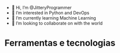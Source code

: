 - 👋 Hi, I’m @JitteryProgrammer
- 👀 I’m interested in Python and DevOps
- 🌱 I’m currently learning Machine Learning
- 💞️ I’m looking to collaborate on with the world

# Ferramentas e tecnologias
<link rel="stylesheet" href="https://cdn.jsdelivr.net/gh/devicons/devicon@v2.15.1/devicon.min.css">
